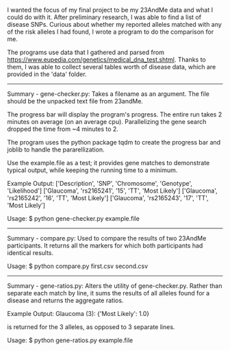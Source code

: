 I wanted the focus of my final project to be my 23AndMe data and what I could do with it. After preliminary research, I was able to find a list of disease SNPs. Curious about whether my reported alleles matched with any of the risk alleles I had found, I wrote a program to do the comparison for me.

The programs use data that I gathered and parsed from https://www.eupedia.com/genetics/medical_dna_test.shtml. Thanks to them, I was able to collect several tables worth of disease data, which are provided in the 'data' folder. 

-----------------------------------------------------------------------------------------
Summary - gene-checker.py:
Takes a filename as an argument. The file should be the unpacked text file from 23andMe.

The progress bar will display the program's progress. The entire run takes 2 minutes on average (on an average cpu). Parallelizing the gene search dropped the time from ~4 minutes to 2.

The program uses the python package tqdm to create the progress bar and joblib to handle the pararellization.

Use the example.file as a test; it provides gene matches to demonstrate typical output, while keeping the running time to a minimum. 

Example Output:
['Description', 'SNP', 'Chromosome', 'Genotype', 'Likelihood']
['Glaucoma', 'rs2165241', '15', 'TT', 'Most Likely']
['Glaucoma', 'rs2165242', '16', 'TT', 'Most Likely']
['Glaucoma', 'rs2165243', '17', 'TT', 'Most Likely']

Usage:
$ python gene-checker.py example.file

-----------------------------------------------------------------------------------------
Summary - compare.py:
Used to compare the results of two 23AndMe participants. It returns all the markers for which both participants had identical results.

Usage:
$ python compare.py first.csv second.csv

-----------------------------------------------------------------------------------------
Summary - gene-ratios.py:
Alters the utility of gene-checker.py. Rather than separate each match by line, it sums the results of all alleles found for a disease and returns the aggregate ratios.

Example Output:
Glaucoma (3): {'Most Likely': 1.0}

is returned for the 3 alleles, as opposed to 3 separate lines.

Usage:
$ python gene-ratios.py example.file
